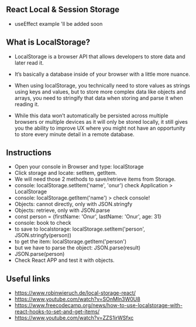 ## React Local & Session Storage

- useEffect example 'll be added soon

## What is LocalStorage?

- LocalStorage is a browser API that allows developers to store data and later read it.

- It’s basically a database inside of your browser with a little more nuance.

- When using localStorage, you technically need to store values as strings using keys and values, but to store more complex data like objects and arrays, you need to stringify that data when storing and parse it when reading it.

- While this data won’t automatically be persisted across multiple browsers or multiple devices as it will only be stored locally, it still gives you the ability to improve UX where you might not have an opportunity to store every minute detail in a remote database.

## Instructions

- Open your console in Browser and type: localStorage
- Click storage and locate: setItem, getItem.
- We will need those 2 methods to save/retrieve items from Storage.
- console: localStorage.setItem('name', 'onur') check Application > LocalStorage
- console: localStorage.getItem('name') > check console!
- Objects: cannot directly, only with JSON.stringfy
- Objects: retrieve, only with JSON.parse
- const person = {firstName: 'Onur', lastName: 'Onur', age: 31}
- console: book to check
- to save to localstorage: localStorage.setItem('person', JSON.stringfy(person))
- to get the item: localStorage.getItem('person')
- but we have to parse the object: JSON.parse(result)
- JSON.parse(person)
- Check React APP and test it with objects.

## Useful links

- https://www.robinwieruch.de/local-storage-react/
- https://www.youtube.com/watch?v=SOnMln3W0U8
- https://www.freecodecamp.org/news/how-to-use-localstorage-with-react-hooks-to-set-and-get-items/
- https://www.youtube.com/watch?v=ZZS1irWSfxc
